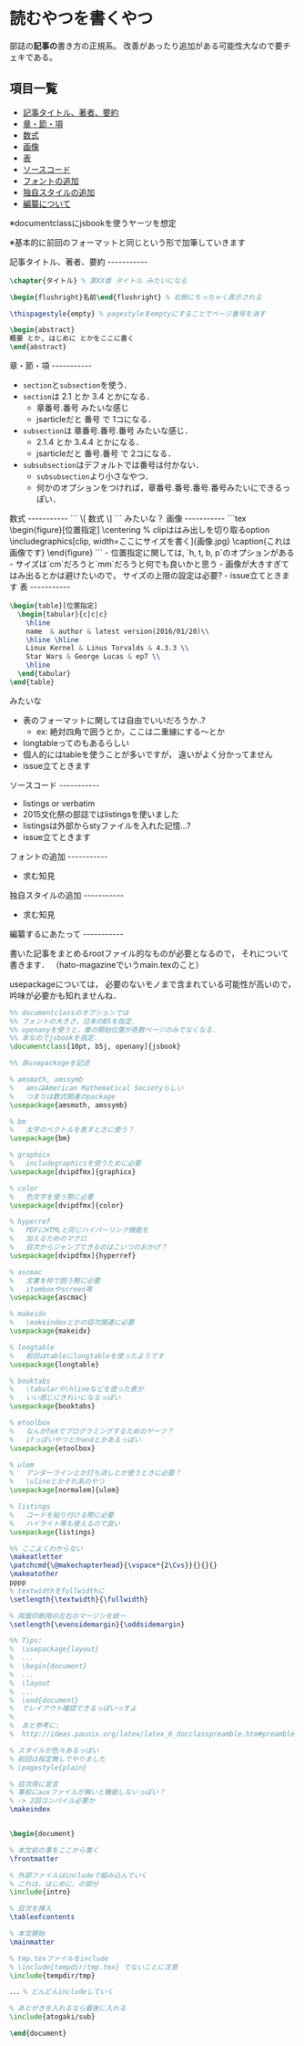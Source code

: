 読むやつを書くやつ
===========
部誌の**記事の**書き方の正規系。
改善があったり追加がある可能性大なので要チェキである。


項目一覧
-----------
- [記事タイトル、著者、要約](#head)
- [章・節・項](#parts)
- [数式](#equation)
- [画像](#image)
- [表](#table)
- [ソースコード](#code)
- [フォントの追加](#add_fonts)
- [独自スタイルの追加](#add_sty)
- [編纂について](#compilation_book)


※documentclassにjsbookを使うヤーツを想定

※基本的に前回のフォーマットと同じという形で加筆していきます

<a name="head">
記事タイトル、著者、要約
-----------

```tex
\chapter{タイトル} % 第XX章 タイトル みたいになる

\begin{flushright}名前\end{flushright} % 右側にちっちゃく表示される

\thispagestyle{empty} % pagestyleをemptyにすることでページ番号を消す

\begin{abstract}
概要 とか, はじめに とかをここに書く
\end{abstract}
```

<a name="parts">
章・節・項
-----------

- `section`と`subsection`を使う．
- `section`は 2.1 とか 3.4 とかになる．
  - 章番号.番号 みたいな感じ
  - jsarticleだと 番号 で 1コになる．
- `subsection`は 章番号.番号.番号 みたいな感じ．
  - 2.1.4 とか 3.4.4 とかになる．
  - jsarticleだと 番号.番号 で 2コになる． 
- `subsubsection`はデフォルトでは番号は付かない．
  - `subsubsection`より小さなやつ．
  - 何かのオプションをつければ，章番号.番号.番号.番号みたいにできるっぽい．


<a name="equation">
数式
-----------
```
\[
数式
\]
```
みたいな？

<a name="image">
画像
-----------
```tex
\begin{figure}[位置指定]
  \centering
  % clipははみ出しを切り取るoption
  \includegraphics[clip, width=ここにサイズを書く]{画像.jpg}
  \caption{これは画像です}
\end{figure}
```
- 位置指定に関しては, `h, t, b, p`のオプションがある
- サイズは`cm`だろうと`mm`だろうと何でも良いかと思う
- 画像が大きすぎてはみ出るとかは避けたいので，
サイズの上限の設定は必要?
- issue立てときます

<a name="table">
表
-----------

```tex
\begin{table}[位置指定]
  \begin{tabular}{c|c|c} 
    \hline
    name  & author & latest version(2016/01/20)\\
    \hline \hline
    Linux Kernel & Linus Torvalds & 4.3.3 \\
    Star Wars & George Lucas & ep7 \\
    \hline
  \end{tabular}
\end{table}
```

みたいな

- 表のフォーマットに関しては自由でいいだろうか..?
  - ex: 絶対四角で囲うとか，ここは二重線にする〜とか
- longtableってのもあるらしい
- 個人的にはtableを使うことが多いですが，
違いがよく分かってません
- issue立てときます


<a name="code">
ソースコード
-----------

- listings or verbatim
- 2015文化祭の部誌ではlistingsを使いました
- listingsは外部からstyファイルを入れた記憶...?
- issue立てときます

<a name="add_fonts">
フォントの追加
-----------

- 求む知見 

<a name="add_sty">
独自スタイルの追加
-----------

- 求む知見 

<a name="compilation_book">
編纂するにあたって
-----------

書いた記事をまとめるrootファイル的なものが必要となるので，
それについて書きます．
（hato-magazineでいうmain.texのこと）

usepackageについては，
必要のないモノまで含まれている可能性が高いので，
吟味が必要かも知れませんね．

```tex
%% documentclassのオプションでは
%% フォントの大きさ，日本のB5を指定．
%% openanyを使うと，章の開始位置が奇数ページのみでなくなる．
%% 本なのでjsbookを指定．
\documentclass[10pt, b5j, openany]{jsbook}

%% 各usepackageを記述

% amsmath, amssymb 
%   amsはAmerican Mathematical Societyらしい
%   つまりは数式関連のpackage
\usepackage{amsmath, amssymb}

% bm
%   太字のベクトルを表すときに使う？
\usepackage{bm}

% graphicx
%   includegraphicsを使うために必要
\usepackage[dvipdfmx]{graphicx}

% color
%   色文字を使う際に必要
\usepackage[dvipdfmx]{color}

% hyperref
%   PDFにHTMLと同じハイパーリンク機能を
%   加えるためのマクロ
%   目次からジャンプできるのはこいつのおかげ？
\usepackage[dvipdfmx]{hyperref}

% ascmac
%   文書を枠で囲う際に必要
%   itemboxやscreen等
\usepackage{ascmac}

% makeidx
%   \makeindexとかの目次関連に必要
\usepackage{makeidx}

% longtable
%   前回はtableにlongtableを使ったようです
\usepackage{longtable}

% booktabs
%   \tabularや\hlineなどを使った表が
%   いい感じにきれいになるっぽい
\usepackage{booktabs}

% etoolbox
%   なんかTeXでプログラミングするためのヤーツ？
%   ifっぽいやつとかandとかあるっぽい
\usepackage{etoolbox}

% ulem
%   アンダーラインとか打ち消しとか使うときに必要？
%   \ulineとかそれ系のやつ
\usepackage[normalem]{ulem}

% listings
%   コードを貼り付ける際に必要
%   ハイライト等も使えるので良い
\usepackage{listings}

%% ここよくわからない
\makeatletter
\patchcmd{\@makechapterhead}{\vspace*{2\Cvs}}{}{}{}
\makeatother
pppp
% textwidthをfullwidthに
\setlength{\textwidth}{\fullwidth}

% 両面印刷用の左右のマージンを統一
\setlength{\evensidemargin}{\oddsidemargin}

%% Tips: 
%  \usepackage{layout}
%  ...
%  \begin{document}
%  ...
%  \layout
%  ...
%  \end{document}
%  でレイアウト確認できるっぽいっすよ
% 
%  あと参考に: 
%  http://ideas.paunix.org/latex/latex_6_docclasspreamble.htm#preamble

% スタイルが色々あるっぽい
% 前回は指定無しでやりました
% \pagestyle{plain} 

% 目次用に宣言
% 事前にauxファイルが無いと機能しないっぽい？
% -> 2回コンパイル必要か
\makeindex 


\begin{document}

% 本文前の事をここから書く
\frontmatter 

% 外部ファイルはincludeで組み込んでいく
% これは，はじめに，の部分
\include{intro}

% 目次を挿入
\tableofcontents 

% 本文開始
\mainmatter 

% tmp.texファイルをinclude
% \include{tempdir/tmp.tex} でないことに注意
\include{tempdir/tmp} 

．．．% どんどんincludeしていく

% あとがきを入れるなら最後に入れる
\include{atogaki/sub} 

\end{document}
```




